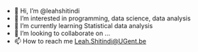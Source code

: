 - 👋 Hi, I’m @leahshitindi
- 👀 I’m interested in programming, data science, data analysis
- 🌱 I’m currently learning Statistical data analysis
- 💞️ I’m looking to collaborate on ...
- 📫 How to reach me Leah.Shitindi@UGent.be

<!---
leahshitindi/leahshitindi is a ✨ special ✨ repository because its `README.md` (this file) appears on your GitHub profile.
You can click the Preview link to take a look at your changes.
--->
